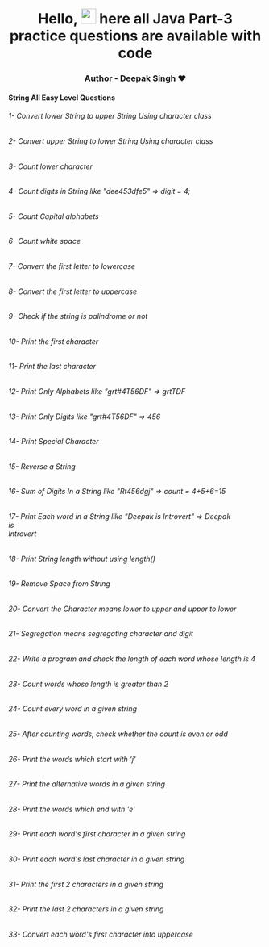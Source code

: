 
  <h1 align="center">
  Hello, 
  <img src="https://media.giphy.com/media/hvRJCLFzcasrR4ia7z/giphy.gif" width="30px"/>
      here all Java Part-3 practice questions are available with code
</h1>
<h3 align="center">
Author - Deepak Singh ❤️
</h3>

<h4> String All Easy Level Questions</h4>

<h6>1- Convert lower String to upper String Using character class</h6>
<h6>2- Convert upper String to lower String Using character class</h6>
<h6>3- Count lower character</h6>
<h6>4- Count digits in String like "dee453dfe5" => digit = 4;</h6>
<h6>5- Count Capital alphabets</h6>
<h6>6- Count white space</h6>
<h6>7- Convert the first letter to lowercase</h6>
<h6>8- Convert the first letter to uppercase</h6>
<h6>9- Check if the string is palindrome or not</h6>
<h6>10- Print the first character</h6>
<h6>11- Print the last character</h6>
<h6>12- Print Only Alphabets like "grt#4T56DF" => grtTDF</h6>
<h6>13- Print Only Digits like "grt#4T56DF" => 456</h6>
<h6>14- Print Special Character</h6>
<h6>15- Reverse a String</h6>
<h6>16- Sum of Digits In a String like "Rt456dgj" => count = 4+5+6=15</h6>
<h6>17- Print Each word in a String like "Deepak is Introvert" => Deepak<br>is<br>Introvert</h6>
<h6>18- Print String length without using length()</h6>
<h6>19- Remove Space from String</h6>
<h6>20- Convert the Character means lower to upper and upper to lower</h6>
<h6>21- Segregation means segregating character and digit</h6>
<h6>22- Write a program and check the length of each word whose length is 4</h6>
<h6>23- Count words whose length is greater than 2</h6>
<h6>24- Count every word in a given string</h6>
<h6>25- After counting words, check whether the count is even or odd</h6>
<h6>26- Print the words which start with 'j'</h6>
<h6>27- Print the alternative words in a given string</h6>
<h6>28- Print the words which end with 'e'</h6>
<h6>29- Print each word's first character in a given string</h6>
<h6>30- Print each word's last character in a given string</h6>
<h6>31- Print the first 2 characters in a given string</h6>
<h6>32- Print the last 2 characters in a given string</h6>
<h6>33- Convert each word's first character into uppercase</h6>


